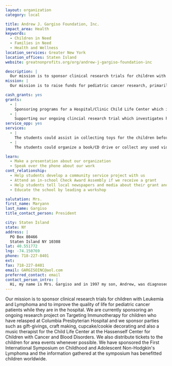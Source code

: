 ```yaml
---
layout: organization
category: local

title: Andrew J. Gargiso Foundation, Inc.
impact_area: Health
keywords: 
  - Children in Need
  - Families in Need
  - Health and Wellness
location_services: Greater New York
location_offices: Staten Island
website: greatnonprofits.org/org/andrew-j-gargiso-foundation-inc

description: |
  Our mission is to sponsor clinical research trials for children with Leukemia and Lymphoma and to improve the quality of life for pediatric cancer patients while they are in the hospital.  We are currently sponsoring an ongoing research project on Targeting Immunotherapy for children who have relasped at Columbia Presbyterian Hospital and we sponsor parties such as gift-givings, craft making, cupcake/cookie decorating  and also a music therapist for the Child Life Center at the Hassenself Center for Children with Cancer and Blood Disorders. We also distribute tickets to the children for area events whenever possible.  We have sponsored the First International Symposium on Childhood and Adolescent Non-Hodgkin's Lymphoma and the information gathered at the symposium has benefitted children worldwide.
mission: |
  Our mission is to raise funds for pediatric cancer research, primarily Burkitt's Lymphoma/Acute Lymphoblastic Leukemia. The funds will also be used to improve the quality of life for patients within other not-for-profit health facilities. Our family has the additional benefit of being able to offer other families hope by witnessing the miracle of our son, who has suffered so unbearably and has survived. We now carry all the children we met along the way in our hearts as if they were our own children and know that we must help find a cure so the pain can end. 

cash_grants: yes
grants: 
  - |
    Sponsoring programs for a Hospital/Clinic Child Life Center which includes:  Music/Art Therapy, TV/Video/Entertainment Systems, computers, books, tapes, event tickets, holiday parties, gift-giving, and other items as needed.   $250 - $1,000
  - |
    Supporting our ongoing clincial research trial which investigates how using "Targeting Immunotherapy" can help children with recurring Leukemia/Lymphoma.  This therapy aims at destroying just the bad cancer cells so that the good/healthy cells are not damaged.   $1,000.00
service_opp: yes
services: 
  - |
    The students could assist in collecting toys for the children before gift-giving parties throughout the year.
  - |
    The students could organize a book/CD drive or collect any used video/entertainment equipment that is still in good working condition for the children.  (ex: Game Systems, hand-held games, CD's, or tapes)

learn: 
  - Make a presentation about our organization
  - Speak over the phone about our work
cont_relationship: 
  - Help students develop a community service project with us
  - Attend an in-school Check Award Assembly if we receive a grant
  - Help students tell local newspapers and media about their grant and/or project with us
  - Educate the school by leading a workshop

salutation: Mrs.
first_name: Maryann
last_name: Gargiso
title_contact_person: President

city: Staten Island
state: NY
address: |
  PO Box 80466  
  Staten Island NY 10308
lat: 40.551772
lng: -74.150769
phone: 718-227-8401
ext: 
fax: 718-227-8401
email: GARGISOINC@aol.com
preferred_contact: email
contact_person_intro: |
  Hi, my name is Mrs. Gargiso and in 1997 my son, Andrew, was diagnosed with cancer.  In honor of him we established the foundation in 1999.  My son is an inspiration to everyone he meets and more importantly, he offers hope to all children with cancer and their families.  In the past few years we have carried out our mission by raising over $100,000 for children with cancer.  The first time we worked with the Common Cents Program was in Andrew's school.  He was honored and proud that his schoolmates choose to support our cause to help other children with cancer.  Since then, we have been fortunate to be chosen each year not only by our local schools but from schools  outside of Staten Island too.  It is our hope that the students will continue to support us because together, we will make a difference in the life of a child with cancer.
---
```

Our mission is to sponsor clinical research trials for children with Leukemia and Lymphoma and to improve the quality of life for pediatric cancer patients while they are in the hospital.  We are currently sponsoring an ongoing research project on Targeting Immunotherapy for children who have relasped at Columbia Presbyterian Hospital and we sponsor parties such as gift-givings, craft making, cupcake/cookie decorating  and also a music therapist for the Child Life Center at the Hassenself Center for Children with Cancer and Blood Disorders. We also distribute tickets to the children for area events whenever possible.  We have sponsored the First International Symposium on Childhood and Adolescent Non-Hodgkin's Lymphoma and the information gathered at the symposium has benefitted children worldwide.